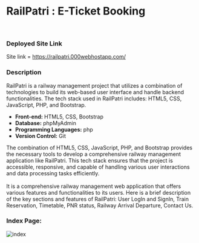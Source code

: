 # RailPatri : E-Ticket Booking
<br/>

### Deployed Site Link

Site link = https://railpatri.000webhostapp.com/

### Description

RailPatri is a railway management project that utilizes a combination of technologies to build its web-based user interface and handle backend functionalities. The tech stack used in RailPatri includes: HTML5, CSS, JavaScript, PHP, and Bootstrap.
<br/>
<ul type = "square">
  <li><strong>Front-end:</strong> HTML5, CSS, Bootstrap</li>
  <li><strong>Database:</strong> phpMyAdmin </li>
  <li><strong>Programming Languages:</strong> php </li>
  <li><strong>Version Control:</strong> Git</li>
</ul>

The combination of HTML5, CSS, JavaScript, PHP, and Bootstrap provides the necessary tools to develop a comprehensive railway management application like RailPatri. This tech stack ensures that the project is accessible, responsive, and capable of handling various user interactions and data processing tasks efficiently.<br/><br/>
It is a comprehensive railway management web application that offers various features and functionalities to its users. Here is a brief description of the key sections and features of RailPatri: User LogIn and SignIn, Train Reservation, Timetable, PNR status, Railway Arrival Departure, Contact Us.
<br/>


### Index Page:

![index](https://user-images.githubusercontent.com/79451162/196883906-4eecbb6f-a68e-466e-bdb4-171bcd42672c.png)


